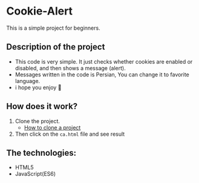 # Cookie-Alert
This is a simple project for beginners.

## Description of the project
- This code is very simple. It just checks whether cookies are enabled or disabled, and then shows a message (alert).
- Messages written in the code is Persian, You can change it to favorite language.
- i hope you enjoy :slightly_smiling_face:

## How does it work?
1. Clone the project.
   - [How to clone a project](https://docs.github.com/en/repositories/creating-and-managing-repositories/cloning-a-repository)
2. Then click on the ```ca.html``` file and see result

## The technologies:
- HTML5
- JavaScript(ES6)
